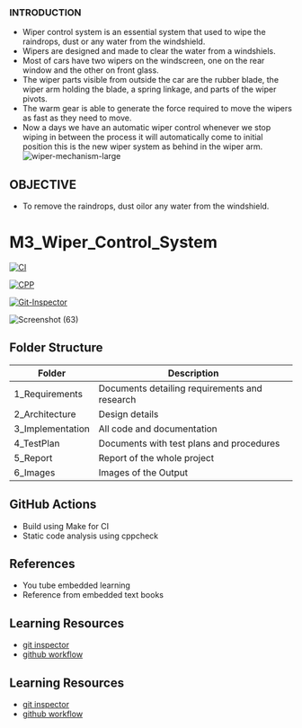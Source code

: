 
### INTRODUCTION
* Wiper control system is an essential system that used to wipe the raindrops, dust or any water from the windshield.
* Wipers are designed and made to clear the water from a windshiels. 
* Most of cars have two wipers on the windscreen, one on the rear window and the other on front glass. 
* The wiper parts visible from outside the car are the rubber blade, the wiper arm holding the blade, a spring linkage, and parts of the wiper pivots.
* The warm gear is able to generate the force required to move the wipers as fast as they need to move. 
* Now a days we have an automatic wiper control whenever we stop wiping in between the process it will automatically come to initial position this is the new wiper system as behind in the wiper arm.
![wiper-mechanism-large](https://user-images.githubusercontent.com/101825270/167988491-d081b158-ca41-45d5-8d65-85ffedda0387.jpg)

## OBJECTIVE
* To remove the raindrops, dust oilor any water from the windshield.


# M3_Wiper_Control_System

[![CI](https://github.com/ambikakb/M3_Wiper_Control_System/actions/workflows/CI.yml/badge.svg)](https://github.com/ambikakb/M3_Wiper_Control_System/actions/workflows/CI.yml)


[![CPP](https://github.com/ambikakb/M3_Wiper_Control_System/actions/workflows/CPP.yml/badge.svg)](https://github.com/ambikakb/M3_Wiper_Control_System/actions/workflows/CPP.yml)

[![Git-Inspector](https://github.com/ambikakb/M3_Wiper_Control_System/actions/workflows/Git-Inspector.yml/badge.svg)](https://github.com/ambikakb/M3_Wiper_Control_System/actions/workflows/Git-Inspector.yml)


![Screenshot (63)](https://user-images.githubusercontent.com/101825270/168479387-43a21d1f-d897-456a-960e-6a13650e482f.png)


## Folder Structure

| Folder | Description |
| ------ | ----------- |
| 1_Requirements | Documents detailing requirements and research |
| 2_Architecture |	Design details |
| 3_Implementation	| All code and documentation |
| 4_TestPlan |	Documents with test plans and procedures |
| 5_Report |	Report of the whole project |
| 6_Images | Images of the Output |


## GitHub Actions

- Build using Make for CI
- Static code analysis using cppcheck

## References

* You tube embedded learning  
* Reference from embedded text books

## Learning Resources

- [git inspector](https://github.com/ejwa/gitinspector)
- [github workflow](https://docs.github.com/en/actions/learn-github-action)


## Learning Resources

- [git inspector](https://github.com/ejwa/gitinspector)
- [github workflow](https://docs.github.com/en/actions/learn-github-action)
